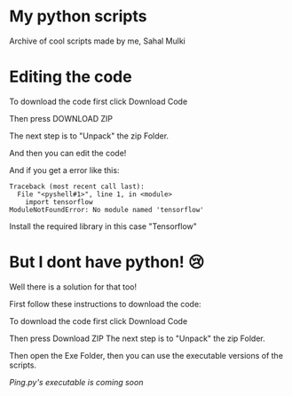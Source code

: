 # My python scripts
Archive of cool scripts made by me,
Sahal Mulki

# Editing the code

To download the code first click Download Code

Then press DOWNLOAD ZIP

The next step is to "Unpack" the zip Folder.

And then you can edit the code!

And if you get a error like this:
```
Traceback (most recent call last):
  File "<pyshell#1>", line 1, in <module>
    import tensorflow
ModuleNotFoundError: No module named 'tensorflow'
```
Install the required library in this case "Tensorflow"

# But I dont have python! 😢

Well there is a solution for that too!

First follow these instructions to download the code:


To download the code first click Download Code

Then press Download ZIP
The next step is to "Unpack" the zip Folder.

Then open the Exe Folder, then you can use the executable versions of the scripts.

*Ping.py's executable is coming soon*
